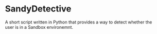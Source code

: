 # SandyDetective
A short script written in Python that provides a way to detect whether the user is in a Sandbox environemnt.
